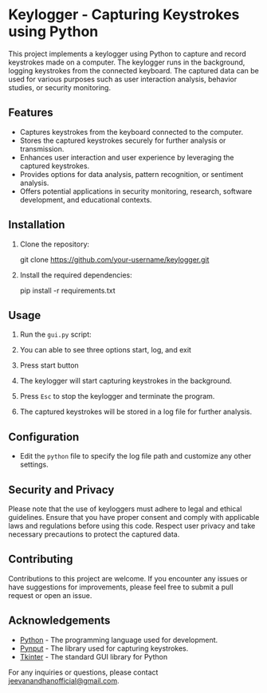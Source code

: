 
# Keylogger - Capturing Keystrokes using Python

This project implements a keylogger using Python to capture and record keystrokes made on a computer. The keylogger runs in the background, logging keystrokes from the connected keyboard. The captured data can be used for various purposes such as user interaction analysis, behavior studies, or security monitoring.

## Features

- Captures keystrokes from the keyboard connected to the computer.
- Stores the captured keystrokes securely for further analysis or transmission.
- Enhances user interaction and user experience by leveraging the captured keystrokes.
- Provides options for data analysis, pattern recognition, or sentiment analysis.
- Offers potential applications in security monitoring, research, software development, and educational contexts.

## Installation

1. Clone the repository:

   git clone https://github.com/your-username/keylogger.git
   
2. Install the required dependencies:

   pip install -r requirements.txt

## Usage

1. Run the `gui.py` script:

2. You can able to see three options start, log, and exit

3. Press start button 

4. The keylogger will start capturing keystrokes in the background.

5. Press `Esc` to stop the keylogger and terminate the program.

6. The captured keystrokes will be stored in a log file for further analysis.

## Configuration

- Edit the `python` file to specify the log file path and customize any other settings.

## Security and Privacy

Please note that the use of keyloggers must adhere to legal and ethical guidelines. Ensure that you have proper consent and comply with applicable laws and regulations before using this code. Respect user privacy and take necessary precautions to protect the captured data.

## Contributing

Contributions to this project are welcome. If you encounter any issues or have suggestions for improvements, please feel free to submit a pull request or open an issue.


## Acknowledgements

- [Python](https://www.python.org) - The programming language used for development.
- [Pynput](https://pypi.org/project/pynput/) - The library used for capturing keystrokes.
- [Tkinter](https://docs.python.org/3/library/tkinter.html) - The standard GUI library for Python

For any inquiries or questions, please contact [jeevanandhanofficial@gmail.com](mailto:jeevanandhanofficial@gmail.com).


